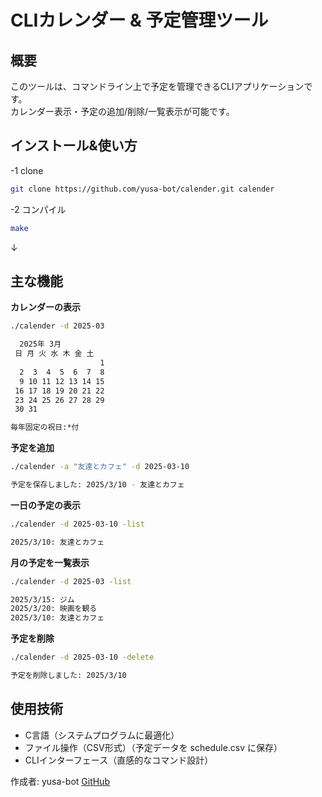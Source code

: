 # CLIカレンダー & 予定管理ツール

## 概要
このツールは、コマンドライン上で予定を管理できるCLIアプリケーションです。  
カレンダー表示・予定の追加/削除/一覧表示が可能です。  

## インストール&使い方
-1 clone
```bash
git clone https://github.com/yusa-bot/calender.git calender
```
-2 コンパイル
```bash
make
```
↓
## 主な機能
**カレンダーの表示**
```bash
./calender -d 2025-03

  2025年 3月
 日 月 火 水 木 金 土
                    1
  2  3  4  5  6  7  8
  9 10 11 12 13 14 15
 16 17 18 19 20 21 22
 23 24 25 26 27 28 29
 30 31

毎年固定の祝日:*付
```

**予定を追加**
```bash
./calender -a "友達とカフェ" -d 2025-03-10

予定を保存しました: 2025/3/10 - 友達とカフェ
```

**一日の予定の表示**
```bash
./calender -d 2025-03-10 -list

2025/3/10: 友達とカフェ
```

**月の予定を一覧表示**
```bash
./calender -d 2025-03 -list

2025/3/15: ジム
2025/3/20: 映画を観る
2025/3/10: 友達とカフェ
```

**予定を削除**
```bash
./calender -d 2025-03-10 -delete

予定を削除しました: 2025/3/10
```

## 使用技術
- C言語（システムプログラムに最適化）
- ファイル操作（CSV形式）（予定データを schedule.csv に保存）
- CLIインターフェース（直感的なコマンド設計）

作成者: yusa-bot
[GitHub](https://github.com/yusa-bot)
